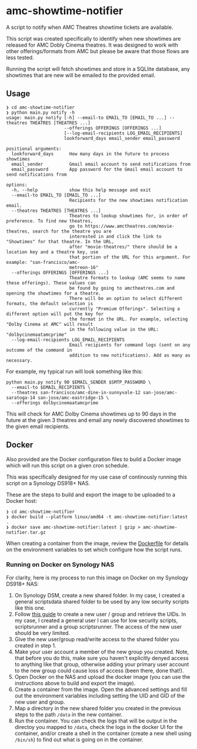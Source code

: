 # amc-showtime-notifier
A script to notify when AMC Theatres showtime tickets are available. 

This script was created specifically to identify when new showtimes are released for AMC Dobly Cinema theatres. It was designed to work with other offerings/formats from AMC but please be aware that those flows are less tested.

Running the script will fetch showtimes and store in a SQLlite database, any showtimes that are new will be emailed to the provided email.

## Usage
```
❯ cd amc-showtime-notifier
❯ python main.py notify -h
usage: main.py notify [-h] --email-to EMAIL_TO [EMAIL_TO ...] --theatres THEATRES [THEATRES ...]
                      --offerings OFFERINGS [OFFERINGS ...]
                      [--log-email-recipients LOG_EMAIL_RECIPIENTS]
                      lookforward_days email_sender email_password

positional arguments:
  lookforward_days      How many days in the future to process showtimes
  email_sender          Gmail email account to send notifications from
  email_password        App password for the Gmail email account to send notifications from

options:
  -h, --help            show this help message and exit
  --email-to EMAIL_TO [EMAIL_TO ...]
                        Recipients for the new showtimes notification email.
  --theatres THEATRES [THEATRES ...]
                        Theatres to lookup showtimes for, in order of preference. To find new theatres,
                        go to https://www.amctheatres.com/movie-theatres, search for the theatre you are
                        interested in and click the link to "Showtimes" for that theatre. In the URL,
                        after "movie-theatres/" there should be a location key and a theatre key, use
                        that portion of the URL for this argument. For example: "san-francisco/amc-
                        metreon-16"
  --offerings OFFERINGS [OFFERINGS ...]
                        Theatre formats to lookup (AMC seems to name these offerings). These values can
                        be found by going to amctheatres.com and opening the showtimes for a theatre.
                        There will be an option to select different formats, the default selection is
                        currently "Premium Offerings". Selecting a different option will put the key for
                        the format in the URL. For example, selecting "Dolby Cinema at AMC" will result
                        in the following value in the URL: "dolbycinemaatamcprime"
  --log-email-recipients LOG_EMAIL_RECIPIENTS
                        Email recipients for command logs (sent on any outcome of the command in
                        addition to new notifications). Add as many as necessary.
```

For example, my typical run will look something like this:
```
python main.py notify 90 $EMAIL_SENDER $SMTP_PASSWORD \
  --email-to $EMAIL_RECIPIENTS \
  --theatres san-francisco/amc-dine-in-sunnyvale-12 san-jose/amc-saratoga-14 san-jose/amc-eastridge-15 \
  --offerings dolbycinemaatamcprime
```

This will check for AMC Dolby Cinema showtimes up to 90 days in the future at the given 3 theatres and email any newly discovered showtimes to the given email recipients.

## Docker

Also provided are the Docker configuration files to build a Docker image which will run this script on a given cron schedule. 

This was specifically designed for my use case of continously running this script on a Synology DS918+ NAS. 

These are the steps to build and export the image to be uploaded to a Docker host:
```
❯ cd amc-showtime-notifier
❯ docker build --platform linux/amd64 -t amc-showtime-notifier:latest .
❯ docker save amc-showtime-notifier:latest | gzip > amc-showtime-notifier.tar.gz
```

When creating a container from the image, review the [Dockerfile](Dockerfile) for details on the environment variables to set which configure how the script runs.

### Running on Docker on Synology NAS
For clarity, here is my process to run this image on Docker on my Synology DS918+ NAS:
1. On Synology DSM, create a new shared folder. In my case, I created a general scriptsdata shared folder to be used by any low security scripts like this one.
2. Follow [this guide](https://drfrankenstein.co.uk/step-2-setting-up-a-restricted-docker-user-and-obtaining-ids/) to create a new user / group and retrieve the UIDs. In my case, I created a general user I can use for low security scripts, scriptsrunner and a group scriptsrunner. The access of the new user should be very limited.
3. Give the new user/group read/write access to the shared folder you created in step 1.
4. Make your user account a member of the new group you created. Note, that before you do this, make sure you haven't explicitly denyed access to anything like that group, otherwise adding your primary user account to the new group could cause loss of access (been there, done that!).
5. Open Docker on the NAS and upload the docker image (you can use the instructions above to build and export the image).
6. Create a container from the image. Open the advanced settings and fill out the environment variables including setting the UID and GID of the new user and group.
7. Map a directory in the new shared folder you created in the previous steps to the path `/data` in the new container.
8. Run the container. You can check the logs that will be output in the directoy you mapped to `/data`, check the logs in the docker UI for the container, and/or create a shell in the container (create a new shell using `/bin/sh`) to find out what is going on in the container.

